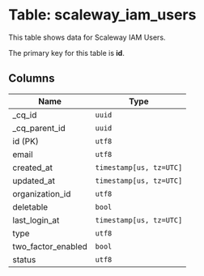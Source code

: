# Table: scaleway_iam_users

This table shows data for Scaleway IAM Users.

The primary key for this table is **id**.

## Columns

| Name          | Type          |
| ------------- | ------------- |
|_cq_id|`uuid`|
|_cq_parent_id|`uuid`|
|id (PK)|`utf8`|
|email|`utf8`|
|created_at|`timestamp[us, tz=UTC]`|
|updated_at|`timestamp[us, tz=UTC]`|
|organization_id|`utf8`|
|deletable|`bool`|
|last_login_at|`timestamp[us, tz=UTC]`|
|type|`utf8`|
|two_factor_enabled|`bool`|
|status|`utf8`|